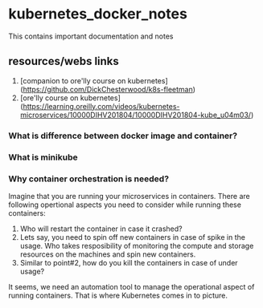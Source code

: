 # kubernetes_docker_notes
This contains important documentation and notes
## resources/webs links
1. [companion to ore'lly course on kubernetes] (https://github.com/DickChesterwood/k8s-fleetman)
2. [ore'lly course on kubernetes] (https://learning.oreilly.com/videos/kubernetes-microservices/10000DIHV201804/10000DIHV201804-kube_u04m03/)

### What is difference between docker image and container?

### What is minikube

### Why container orchestration is needed? 
Imagine that you are running your microservices in containers. There are following opertional aspects you need to consider while running these containers:
1. Who will restart the container in case it crashed?
2. Lets say, you need to spin off new containers in case of spike in the usage. Who takes resposibility of monitoring the compute and storage resources on the machines and spin new containers. 
3. Similar to point#2, how do you kill the containers in case of under usage?

It seems, we need an automation tool to manage the operational aspect of running containers. That is where Kubernetes comes in to picture.
